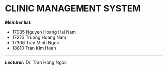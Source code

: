 # **CLINIC MANAGEMENT SYSTEM**

***Member list:***
  - 17035 Nguyen Hoang Hai Nam
  - 17273 Truong Hoang Nam
  - 17306 Tran Minh Ngoc
  - 18810 Tran Kim Hoan

---

***Lecturer:*** Dr. Tran Hong Ngoc 